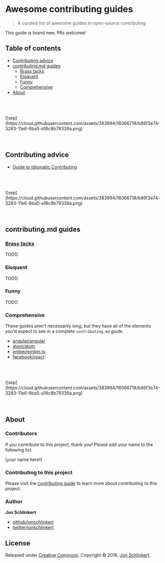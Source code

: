 # Awesome contributing guides

> A curated list of awesome guides to open-source contributing

This guide is brand new, PRs welcome!

## Table of contents

* [Contributing advice](#contributing-advice)
* [contributing.md guides](#contributingmd-guides)
  - [Brass tacks](#brass-tacks)
  - [Eloquent](#eloquent)
  - [Funny](#funny)
  - [Comprehensive](#comprehensive)
* [About](#about)

<br>
<br>
<br>
![sep](https://cloud.githubusercontent.com/assets/383994/16066718/b86f3e74-3283-11e6-8ba5-a18c8b79339a.png)
<br>
<br>
<br>

## Contributing advice

- [Guide to Idiomatic Contributing](https://github.com/jonschlinkert/idiomatic-contributing)

<br>
<br>
<br>
![sep](https://cloud.githubusercontent.com/assets/383994/16066718/b86f3e74-3283-11e6-8ba5-a18c8b79339a.png)
<br>
<br>
<br>

## contributing.md guides

### [Brass tacks](http://grammarist.com/usage/get-down-to-brass-tacks/)

TODO

### Eloquent

TODO

### Funny

TODO

### Comprehensive

These guides aren't necessarily _long_, but they have all of the elements you'd expect to see in a complete `contributing.md` guide. 

- [angular/angular](https://github.com/angular/angular/blob/master/CONTRIBUTING.md)
- [atom/atom](https://github.com/atom/atom/blob/master/CONTRIBUTING.md)
- [ember/ember.js](https://github.com/emberjs/ember.js/blob/master/CONTRIBUTING.md): 
- [facebook/react](https://github.com/facebook/react/blob/master/CONTRIBUTING.md): 

<br>
<br>
<br>
![sep](https://cloud.githubusercontent.com/assets/383994/16066718/b86f3e74-3283-11e6-8ba5-a18c8b79339a.png)
<br>
<br>
<br>

## About

### Contributors

If you contribute to this project, thank you! Please add your name to the following list:

[your name here!]

### Contributing to this project

Please visit the [contributing guide](.github/contributing.md) to learn more about contributing to this project.

### Author

**Jon Schlinkert**

* [github/jonschlinkert](https://github.com/jonschlinkert)
* [twitter/jonschlinkert](http://twitter.com/jonschlinkert)

## License

Released under [Creative Commons](LICENSE).
Copyright © 2016, [Jon Schlinkert](https://twitter.com/jonschlinkert).

